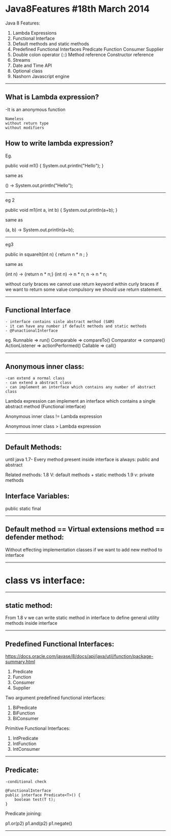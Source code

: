 # Java8Features #18th March 2014
Java 8 Features:

1. Lambda Expressions
2. Functional Interface
3. Default methods and static methods
4. Predefined Functional Interfaces
    Predicate
    Function
    Consumer
    Supplier
5. Double colon operator (::)
    Method reference
    Constructor reference
6. Streams
7. Date and Time API
8. Optional class
9. Nashorn Javascript engine

---------------------------------------------
What is Lambda expression?
----------------------------
-It is an anonymous function

    Nameless
    without return type
    without modifiers


How to write lambda expression?
----------------------------------
Eg.

public void m1() {
    System.out.println("Hello");
}

same as

() ->  System.out.println("Hello");

-----------------------------------------

eg 2

public void m1(int a, int b) {
    System.out.println(a+b);
}

same as

(a, b) -> System.out.println(a+b);

----------------------------------------------

eg3

public in squareIt(int n) {
    return n * n ;
}

same as

(int n) -> {return n * n;}
(int n) -> n * n;
n -> n * n;

without curly braces we cannot use return keyword
within curly braces if we want to return some value compulsory we should use return statement.  

---------------------------------------------------------

Functional Interface
---------------------
    - interface contains sinle abstract method (SAM)
    - it can have any number if default methods and static methods
    - @FunactionalInterface
eg.
Runnable    => run()
Comparable  => compareTo()
Comparator  => compare()
ActionListener  => actionPerformed()
Callable    => call()

--------------------------------------------------------

Anonymous inner class:
--------------------------------
    -can extend a normal class
    - can extend a abstract class
    - can implement an interface which contains any number of abstract class

Lambda expression can implement an interface which contains a single abstract method (Functional interface)

Anonymous inner class != Lambda expression

Anonymous inner class > Lambda expression

-----------------------------------------------------------------------

Default Methods:
-----------------------------------------
until java 1.7-
Every method present inside interface is always: public and abstract

Related methods:
1.8 V: default methods + static methods
1.9 v: private methods


Interface Variables:
-------------------------

public static final

--------------------------------------------------

Default method == Virtual extensions method == defender method:
--------------------------------------------------------------

Without effecting implementation classes if we want to add new method to interface  

----------------------------------------------------------------------------


class vs interface:
=====================

----------------------------------------------

static method:
--------------

From 1.8 v we can write static method in interface
to define general utility methods inside interface

---------------------------------------------------------

Predefined Functional Interfaces:
----------------------------------

https://docs.oracle.com/javase/8/docs/api/java/util/function/package-summary.html

1. Predicate
2. Function
3. Consumer
4. Supplier

Two argument predefined functional interfaces:

1. BiPredicate
2. BiFunction
3. BiConsumer

Primitive Functional Interfaces:

1. IntPredicate
2. IntFunction
3. IntConsumer

----------------------------------------------

Predicate:
-----------
    -conditional check

    @FunctionalInterface
    public interface Predicate<T>() {
        boolean test(T t);
    }

Predicate joining:

p1.or(p2)
p1.and(p2)
p1.negate()

----------------------------------------